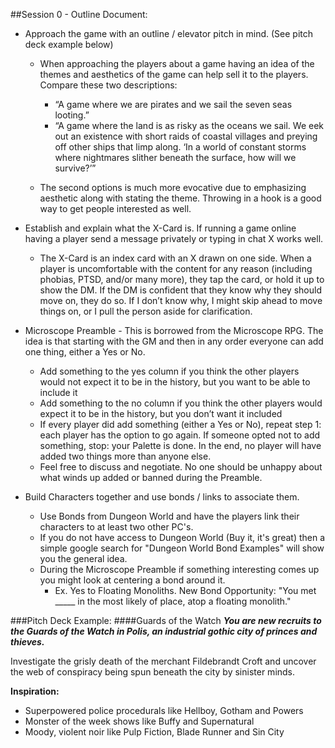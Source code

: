 ##Session 0 - Outline Document:

* Approach the game with an outline / elevator pitch in mind. (See pitch deck example below)
    *  When approaching the players about a game having an idea of the themes and aesthetics of the game can help sell it to the players. Compare these two descriptions:
        *  “A game where we are pirates and we sail the seven seas looting.” 
        *  “A game where the land is as risky as the oceans we sail. We eek out an existence with short raids of coastal villages and preying off other ships that limp along. ‘In a world of constant storms where nightmares slither beneath the surface, how will we survive?’”

    * The second options is much more evocative due to emphasizing aesthetic along with stating the theme. Throwing in a hook is a good way to get people interested as well.

* Establish and explain what the X-Card is. If running a game online having a player send a message privately or typing in chat X works well.
    * The X-Card is an index card with an X drawn on one side. When a player is uncomfortable with the content for any reason (including phobias, PTSD, and/or many more), they tap the card, or hold it up to show the DM. If the DM is confident that they know why they should move on, they do so. If I don’t know why, I might skip ahead to move things on, or I pull the person aside for clarification. 

* Microscope Preamble - This is borrowed from the Microscope RPG. The idea is that starting with the GM and then in any order everyone can add one thing, either a Yes or No.
    * Add something to the yes column if you think the other players would not expect it to be in the history, but you want to be able to include it
    * Add something to the no column if you think the other players would expect it to be in the history, but you don’t want it included
    *  If every player did add something (either a Yes or No), repeat step 1: each player has the option to go again. If someone opted not to add something, stop: your Palette is done. In the end, no player will have added two things more than anyone else.
    * Feel free to discuss and negotiate. No one should be unhappy about what winds up added or banned during the Preamble.

* Build Characters together and use bonds / links to associate them.
    * Use Bonds from Dungeon World and have the players link their characters to at least two other PC's.
    * If you do not have access to Dungeon World (Buy it, it's great) then a simple google search for "Dungeon World Bond Examples" will show you the general idea.
    * During the Microscope Preamble if something interesting comes up you might look at centering a bond around it.
        * Ex. Yes to Floating Monoliths. New Bond Opportunity: "You met _____ in the most likely of place, atop a floating monolith."

###Pitch Deck Example:
####Guards of the Watch
***You are new recruits to the Guards of the Watch in Polis, an industrial gothic city of princes and thieves.***

Investigate the grisly death of the merchant Fildebrandt Croft and uncover the web of conspiracy being spun beneath the city by sinister minds.

**Inspiration:**
* Superpowered police procedurals like Hellboy, Gotham and Powers
* Monster of the week shows like Buffy and Supernatural
* Moody, violent noir like Pulp Fiction, Blade Runner and Sin City


